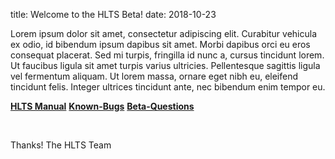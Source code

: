 title: Welcome to the HLTS Beta!
date: 2018-10-23

Lorem ipsum dolor sit amet, consectetur adipiscing elit. Curabitur vehicula ex odio, id bibendum ipsum dapibus sit amet. Morbi dapibus orci eu eros consequat placerat. Sed mi turpis, fringilla id nunc a, cursus tincidunt lorem. Ut faucibus ligula sit amet turpis varius ultricies. Pellentesque sagittis ligula vel fermentum aliquam. Ut lorem massa, ornare eget nibh eu, eleifend tincidunt felis. Integer ultrices tincidunt ante, nec bibendum enim tempor eu.

[**HLTS Manual**](/manual/main)
[**Known-Bugs**](/manual/beta/bugs)
[**Beta-Questions**](/manual/beta/questions)

<br>

Thanks!
The HLTS Team